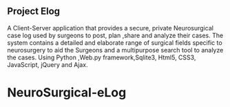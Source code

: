 Project Elog
-------------


A Client-Server application that provides a secure, private Neurosurgical case log used by surgeons to post, plan ,share and analyze their cases. The system contains a detailed and elaborate range of surgical fields specific to neurosurgery to aid the Surgeons and a multipurpose search tool to analyze the cases. Using Python ,Web.py framework,Sqlite3, Html5, CSS3, JavaScript, jQuery and Ajax.
# NeuroSurgical-eLog
